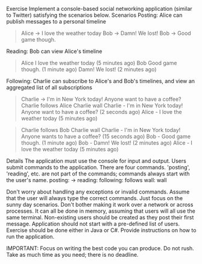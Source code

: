 Exercise
Implement a console-based social networking application (similar to Twitter) satisfying the scenarios below.
Scenarios
Posting: Alice can publish messages to a personal timeline
> Alice -> I love the weather today
> Bob -> Damn! We lost!
> Bob -> Good game though.
 
Reading: Bob can view Alice's timeline
> Alice
I love the weather today (5 minutes ago)
> Bob
Good game though. (1 minute ago)
Damn! We lost! (2 minutes ago)
 
Following: Charlie can subscribe to Alice's and Bob's timelines, and view an aggregated list of all subscriptions
> Charlie -> I'm in New York today! Anyone want to have a coffee?
> Charlie follows Alice
> Charlie wall
Charlie - I'm in New York today! Anyone want to have a coffee? (2 seconds ago)
Alice - I love the weather today (5 minutes ago)

> Charlie follows Bob
> Charlie wall
Charlie - I'm in New York today! Anyone wants to have a coffee? (15 seconds ago)
Bob - Good game though. (1 minute ago)
Bob - Damn! We lost! (2 minutes ago)
Alice - I love the weather today (5 minutes ago)
 
Details
The application must use the console for input and output.
Users submit commands to the application. There are four commands. 'posting', 'reading', etc. are not part of the commands; commands always start with the user's name.
posting: <user name> -> <message>
reading: <user name>
following: <user name> follows <another user>
wall: <user name> wall
 
Don't worry about handling any exceptions or invalid commands. Assume that the user will always type the correct commands. Just focus on the sunny day scenarios.
Don't bother making it work over a network or across processes. It can all be done in memory, assuming that users will all use the same terminal.
Non-existing users should be created as they post their first message. Application should not start with a pre-defined list of users.
Exercise should be done either in Java or C#.
Provide instructions on how to run the application.

IMPORTANT: Focus on writing the best code you can produce. Do not rush. Take as much time as you need; there is no deadline.
